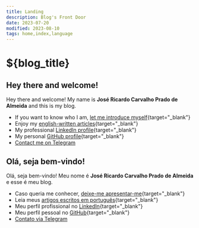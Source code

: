 ```yaml
---
title: Landing
description: Blog's Front Door
date: 2023-07-20
modified: 2023-08-10
tags: home,index,language
---
```

# ${blog_title}

## <span class="fi fi-us"></span> Hey there and welcome!
<i class="fa-solid fa-user-astronaut"></i>  Hey there and welcome!
My name is **José Ricardo Carvalho Prado de Almeida** and this is my blog.

- <i class="fa-regular fa-newspaper"></i> If you want to know who I am, [let me introduce myself](en-us/about.html "Just who is this crazy person?"){target="_blank"}
- <i class="fa-regular fa-address-card"></i> Enjoy my [english-written articles](en-us/articles.html "Articles written only in the english language"){target="_blank"}
- <i class="fa-brands fa-linkedin"></i> My professional [LinkedIn profile](https://www.linkedin.com/in/jos%C3%A9-ricardo-prado-de-almeida "LinkedIn Profile"){target="_blank"}
- <i class="fa-brands fa-github"></i> My personal [GitHub profile](https://github.com/zeh-almeida "GitHub Profile"){target="_blank"}
- <i class="fa-brands fa-telegram"></i> <a href="${author_contact}" target="_blank" title="Telegram Profile">Contact me on Telegram</a>

## <span class="fi fi-br"></span> Olá, seja bem-vindo!
<i class="fa-solid fa-user-astronaut"></i>  Olá, seja bem-vindo!
Meu nome é **José Ricardo Carvalho Prado de Almeida** e esse é meu blog.

- <i class="fa-regular fa-newspaper"></i> Caso queria me conhecer, [deixe-me apresentar-me](pt-br/about.html "Quem é esse doido?"){target="_blank"}
- <i class="fa-regular fa-address-card"></i> Leia meus [artigos escritos em português](pt-br/articles.html "Artigos escritos apenas em português brasileiro"){target="_blank"}
- <i class="fa-brands fa-linkedin"></i> Meu perfil profissional no [LinkedIn](https://www.linkedin.com/in/jos%C3%A9-ricardo-prado-de-almeida "Perfil do LinkedIn"){target="_blank"}
- <i class="fa-brands fa-github"></i> Meu perfil pessoal no [GitHub](https://github.com/zeh-almeida "Perfil do GitHub"){target="_blank"}
- <i class="fa-brands fa-telegram"></i> <a href="${author_contact}" target="_blank" title="Perfil no Telegram">Contato via Telegram</a>
